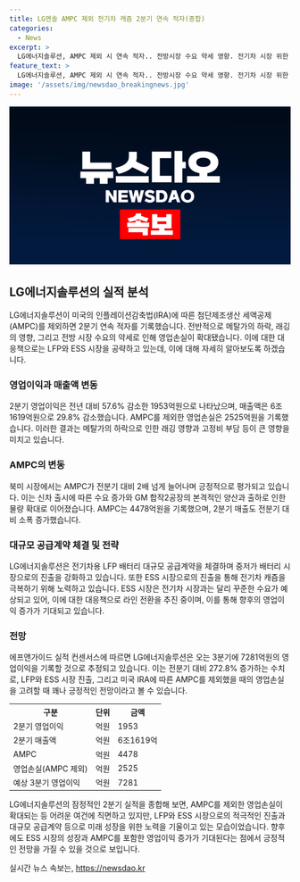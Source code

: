 ```yaml
---
title: LG엔솔 AMPC 제외 전기차 캐즘 2분기 연속 적자(종합)
categories:
  - News
excerpt: >
  LG에너지솔루션, AMPC 제외 시 연속 적자.. 전방시장 수요 약세 영향. 전기차 시장 위한 LFP·ESS 시장 공략 강화. 2분기 영업이익 1953억원으로 전년 동기 대비 57.6% 감소. 북미 시장 외 수요 둔화와 메탈가 하락으로 2525억원 영업손실. 전방시장 수요 약세와 메탈가 하락으로 실적 악화. 르노와의 대규모 LFP 배터리 공급계약 등으로 경쟁력 확보 및 ESS 시장 공략. 에프앤가이드 실적 컨센서스에 따르면, 올해 3분기에는 7281억원의 영업이익을 기록할 것으로 전망.
feature_text: >
  LG에너지솔루션, AMPC 제외 시 연속 적자.. 전방시장 수요 약세 영향. 전기차 시장 위한 LFP·ESS 시장 공략 강화. 2분기 영업이익 1953억원으로 전년 동기 대비 57.6% 감소. 북미 시장 외 수요 둔화와 메탈가 하락으로 2525억원 영업손실. 전방시장 수요 약세와 메탈가 하락으로 실적 악화. 르노와의 대규모 LFP 배터리 공급계약 등으로 경쟁력 확보 및 ESS 시장 공략. 에프앤가이드 실적 컨센서스에 따르면, 올해 3분기에는 7281억원의 영업이익을 기록할 것으로 전망.
image: '/assets/img/newsdao_breakingnews.jpg'
---
```


<p><img src="/assets/img/newsdao_breakingnews.jpg" alt="flaretime 속보" /></p>

<h2 data-ke-size="size26">LG에너지솔루션의 실적 분석</h2>

<p data-ke-size="size16">LG에너지솔루션이 미국의 인플레이션감축법(IRA)에 따른 첨단제조생산 세액공제(AMPC)를 제외하면 2분기 연속 적자를 기록했습니다. 전반적으로 메탈가의 하락, 래깅의 영향, 그리고 전방 시장 수요의 약세로 인해 영업손실이 확대됐습니다. 이에 대한 대응책으로는 LFP와 ESS 시장을 공략하고 있는데, 이에 대해 자세히 알아보도록 하겠습니다.</p>

<h3>영업이익과 매출액 변동</h3>

<p data-ke-size="size16">2분기 영업이익은 전년 대비 57.6% 감소한 1953억원으로 나타났으며, 매출액은 6조1619억원으로 29.8% 감소했습니다. AMPC를 제외한 영업손실은 2525억원을 기록했습니다. 이러한 결과는 메탈가의 하락으로 인한 래깅 영향과 고정비 부담 등이 큰 영향을 미치고 있습니다.</p>

<h3>AMPC의 변동</h3>

<p data-ke-size="size16">북미 시장에서는 AMPC가 전분기 대비 2배 넘게 늘어나며 긍정적으로 평가되고 있습니다. 이는 신차 출시에 따른 수요 증가와 GM 합작2공장의 본격적인 양산과 출하로 인한 물량 확대로 이어졌습니다. AMPC는 4478억원을 기록했으며, 2분기 매출도 전분기 대비 소폭 증가했습니다.</p>

<h3>대규모 공급계약 체결 및 전략</h3>

<p data-ke-size="size16">LG에너지솔루션은 전기차용 LFP 배터리 대규모 공급계약을 체결하며 중저가 배터리 시장으로의 진출을 강화하고 있습니다. 또한 ESS 시장으로의 진출을 통해 전기차 캐즘을 극복하기 위해 노력하고 있습니다. ESS 시장은 전기차 시장과는 달리 꾸준한 수요가 예상되고 있어, 이에 대한 대응책으로 라인 전환을 추진 중이며, 이를 통해 향후의 영업이익 증가가 기대되고 있습니다.</p>

<h3>전망</h3>

<p data-ke-size="size16">에프앤가이드 실적 컨센서스에 따르면 LG에너지솔루션은 오는 3분기에 7281억원의 영업이익을 기록할 것으로 추정되고 있습니다. 이는 전분기 대비 272.8% 증가하는 수치로, LFP와 ESS 시장 진출, 그리고 미국 IRA에 따른 AMPC를 제외했을 때의 영업손실을 고려할 때 꽤나 긍정적인 전망이라고 볼 수 있습니다.</p>

<table>
  <tr>
    <th>구분</th>
    <th>단위</th>
    <th>금액</th>
  </tr>
  <tr>
    <td>2분기 영업이익</td>
    <td>억원</td>
    <td>1953</td>
  </tr>
  <tr>
    <td>2분기 매출액</td>
    <td>억원</td>
    <td>6조1619억</td>
  </tr>
  <tr>
    <td>AMPC</td>
    <td>억원</td>
    <td>4478</td>
  </tr>
  <tr>
    <td>영업손실(AMPC 제외)</td>
    <td>억원</td>
    <td>2525</td>
  </tr>
  <tr>
    <td>예상 3분기 영업이익</td>
    <td>억원</td>
    <td>7281</td>
  </tr>
</table>

<p data-ke-size="size16">LG에너지솔루션의 잠정적인 2분기 실적을 종합해 보면, AMPC를 제외한 영업손실이 확대되는 등 어려운 여건에 직면하고 있지만, LFP와 ESS 시장으로의 적극적인 진출과 대규모 공급계약 등으로 미래 성장을 위한 노력을 기울이고 있는 모습이었습니다. 향후에도 ESS 시장의 성장과 AMPC를 포함한 영업이익 증가가 기대된다는 점에서 긍정적인 전망을 가질 수 있을 것으로 보입니다.</p>
실시간 뉴스 속보는, <a href="https://newsdao.kr" rel="dofollow">https://newsdao.kr</a>


